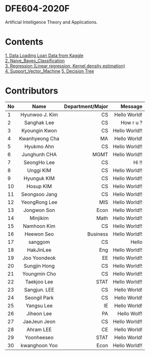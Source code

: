 # DFE604-2020F
Artificial Intelligence Theory and Applications.

# Contents
[1. Data Loading Loan Data from Kaggle](https://github.com/mlvlab/DFE604-2020F/blob/master/1_Data_Loading_Loan_Data_from_Kaggle.ipynb)  
[2. Naive_Bayes_Classification](https://github.com/mlvlab/DFE604-2020F/blob/master/2_Naive_Bayes_Classification.ipynb)  
[3. Regression (Linear regression, Kernel density estimation)](https://github.com/mlvlab/DFE604-2020F/blob/master/3_Regression.ipynb)  
[4. Support_Vector_Machine](https://github.com/mlvlab/DFE604-2020F/blob/master/4_Support_Vector_Machine.ipynb) 
[5. Decision Tree](https://github.com/mlvlab/DFE604-2020F/blob/master/5_Decision_Tree.ipynb)  




# Contributors
| No            | Name           | Department/Major | Message           |
| ------------- |:--------------:| ----------------:|------------------:|
| 1             | Hyunwoo J. Kim | CS               | Hello World!      |
| 2             | Sanghak Lee    | CS               | How r u ?         |
| 3             | Kyoungin Kwon  | CS               | Hello World!!     |
| 4             | Kwanhyeong Cha | MA               | Hello World!      |
| 5             | Hyukmo Ahn     | CS               | Hello World!!     |
| 6             | Junghunh CHA   | MGMT             | Hello World!!     |
| 7             | SeongHo Lee    | CS               | Hi !!             |
| 8             | Unggi KIM      | CS               | Hello World!!     |
| 9             | Hyunguk KIM    | CS               | Hello World!!     |
| 10            | Hosup KIM      | CS               | Hello World!!     |
| 11            | Seongsoo Jang  | CS               | Hello World!!     |
| 12            | YeongRong Lee  | MIS              | Hello World!!     |
| 13            | Jongwon Son    | Econ             | Hello World!!     |
| 14            | Minjikim       | Math             | Hello World!!     |
| 15            | Namhoon Kim    | CS               | Hello World!!     |
| 16            | Heewon Seo     | Business         | Hello World!!     |
| 17            | sanggom        | CS               | Hello             |
| 18            | HakJinLee      | Eng              | Hello World!!     |
| 19            | Joo Yoondeok   | EE               | Hello World!!     |
| 20            | Sungjin Hong   | CS               | Hello World!!     |
| 21            | Youngmin Cho   | CS               | Hello World!!     |
| 22            | Taekjoo Lee    | STAT             | Hello World!!     |
| 23            | Sangjun. LEE   | CS               | Hello World!      |
| 24            | Seongil Park   | CS               | Hello World!      |
| 25            | Yangsu Lee     | IE               | Hello World!      |
| 26            | Jiheon Lee     | PA               | Hello Wolf!       |
| 27            | JaeJeun Jeon   | CS               | Hello World!!     |
| 28            | Ahram LEE      | CE               | Hello World!      |
| 29            | Yoonheeseo     | STAT             | Hello World!      |
| 30            | kwanghoon Yoo  | Econ             | Hello World!!     |



